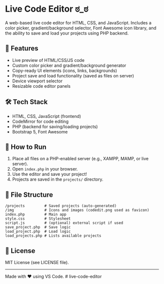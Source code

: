 # Live Code Editor ಠ_ಠ

A web-based live code editor for HTML, CSS, and JavaScript. Includes a color picker, gradient/background selector, Font Awesome icon library, and the ability to save and load your projects using PHP backend.

## 🚀 Features
- Live preview of HTML/CSS/JS code
- Custom color picker and gradient/background generator
- Copy-ready UI elements (icons, links, backgrounds)
- Project save and load functionality (saved as files on server)
- Device viewport selector
- Resizable code editor panels

## 🛠 Tech Stack
- HTML, CSS, JavaScript (frontend)
- CodeMirror for code editing
- PHP (backend for saving/loading projects)
- Bootstrap 5, Font Awesome

## 🧩 How to Run
1. Place all files on a PHP-enabled server (e.g., XAMPP, MAMP, or live server).
2. Open `index.php` in your browser.
3. Use the editor and save your project!
4. Projects are saved in the `projects/` directory.

## 📂 File Structure
```
/projects         # Saved projects (auto-generated)
/img              # Icons and images (codedit.png used as favicon)
index.php         # Main app
style.css         # Stylesheet
script.js         # (optional) external script if used
save_project.php  # Save logic
load_project.php  # Load logic
load_projects.php # Lists available projects
```

## 📄 License
MIT License (see LICENSE file).

---
Made with ❤️ using VS Code.
#   l i v e - c o d e - e d i t o r  
 